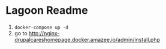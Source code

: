 # Lagoon Readme

1. `docker-compose up -d`
2. go to http://nginx-drupalcareshomepage.docker.amazee.io/admin/install.php